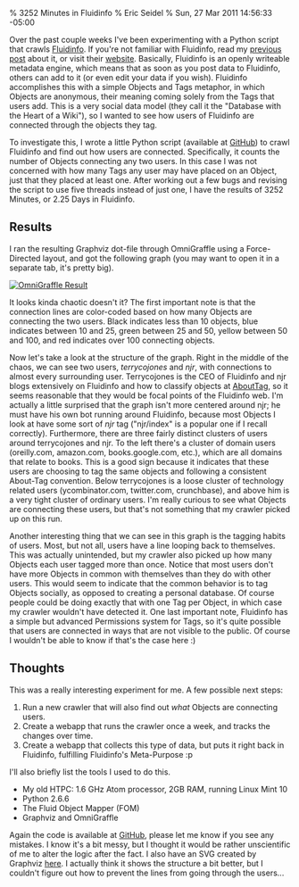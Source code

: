 % 3252 Minutes in Fluidinfo
% Eric Seidel
% Sun, 27 Mar 2011 14:56:33 -05:00

Over the past couple weeks I've been experimenting with a Python script
that crawls [Fluidinfo][fi]. If you're not familiar with Fluidinfo,
read my [previous post][pp] about it, or visit their [website][fi]. Basically,
Fluidinfo is an openly writeable metadata engine, which means that as soon as
you post data to Fluidinfo, others can add to it (or even edit your data if
you wish). Fluidinfo accomplishes this with a simple Objects and Tags
metaphor, in which Objects are anonymous, their meaning coming solely from the
Tags that users add. This is a very social data model (they call it the
"Database with the Heart of a Wiki"), so I wanted to see how users of
Fluidinfo are connected through the objects they tag.

To investigate this, I wrote a little Python script (available at
[GitHub][gh]) to crawl Fluidinfo and find out how users are
connected. Specifically, it counts the number of Objects connecting
any two users. In this case I was not concerned with how many Tags any
user may have placed on an Object, just that they placed at least
one. After working out a few bugs and revising the script to use five
threads instead of just one, I have the results of 3252 Minutes, or
2.25 Days in Fluidinfo.

## Results
I ran the resulting Graphviz dot-file through OmniGraffle using a
Force-Directed layout, and got the following graph (you may want to open it
in a separate tab, it's pretty big).

<a href="/img/fluidinfo_users_graffle.svg"><img class="post"
title="OmniGraffle Result" src="/img/fluidinfo_users_graffle.svg"/></a>

It looks kinda chaotic doesn't it? The first important note is that the
connection lines are color-coded based on how many Objects are connecting the
two users. Black indicates less than 10 objects, blue indicates between 10 and
25, green between 25 and 50, yellow between 50 and 100, and red indicates over
100 connecting objects.

Now let's take a look at the structure of the graph. Right in the
middle of the chaos, we can see two users, _terrycojones_ and _njr_,
with connections to almost every surrounding user. Terrycojones is the
CEO of Fluidinfo and njr blogs extensively on Fluidinfo and how to
classify objects at [AboutTag][at], so it seems reasonable that they
would be focal points of the Fluidinfo web. I'm actually a little
surprised that the graph isn't more centered around njr; he must have
his own bot running around Fluidinfo, because most Objects I look at
have some sort of _njr_ tag ("njr/index" is a popular one if I recall
correctly). Furthermore, there are three fairly distinct clusters of
users around terrycojones and njr. To the left there's a cluster of
domain users (oreilly.com, amazon.com, books.google.com, etc.), which
are all domains that relate to books. This is a good sign because it
indicates that these users are choosing to tag the same objects and
following a consistent About-Tag convention. Below terrycojones is a
loose cluster of technology related users (ycombinator.com,
twitter.com, crunchbase), and above him is a very tight cluster of
ordinary users. I'm really curious to see what Objects are connecting
these users, but that's not something that my crawler picked up on
this run.

Another interesting thing that we can see in this graph is the tagging habits
of users. Most, but not all, users have a line looping back to themselves.
This was actually unintended, but my crawler also picked up how many Objects
each user tagged more than once. Notice that most users don't have more
Objects in common with themselves than they do with other users. This would
seem to indicate that the common behavior is to tag Objects socially, as
opposed to creating a personal database. Of course people could be doing
exactly that with one Tag per Object, in which case my crawler wouldn't have
detected it. One last important note, Fluidinfo has a simple but advanced
Permissions system for Tags, so it's quite possible that users are connected in
ways that are not visible to the public. Of course I wouldn't be able to know
if that's the case here :)

## Thoughts
This was a really interesting experiment for me. A few possible next steps:

1.  Run a new crawler that will also find out _what_ Objects are connecting
    users.
2.  Create a webapp that runs the crawler once a week, and tracks the changes
    over time.
3.  Create a webapp that collects this type of data, but puts it right back in
    Fluidinfo, fulfilling Fluidinfo's Meta-Purpose :p

I'll also briefly list the tools I used to do this.

* My old HTPC: 1.6 GHz Atom processor, 2GB RAM, running Linux Mint 10
* Python 2.6.6
* The Fluid Object Mapper (FOM)
* Graphviz and OmniGraffle

Again the code is available at [GitHub][gh], please let me know if you see any
mistakes. I know it's a bit messy, but I thought it would be rather
unscientific of me to alter the logic after the fact. I also have an SVG
created by Graphviz [here](/images/fluidinfo_users_graphviz.svg). I actually
think it shows the structure a bit better, but I couldn't figure out how to
prevent the lines from going through the users...


[fi]: http://fluidinfo.com
[pp]: /blog/2011/02/fluidcv
[gh]: https://gist.github.com/889274
[at]: http://blog.abouttag.com
